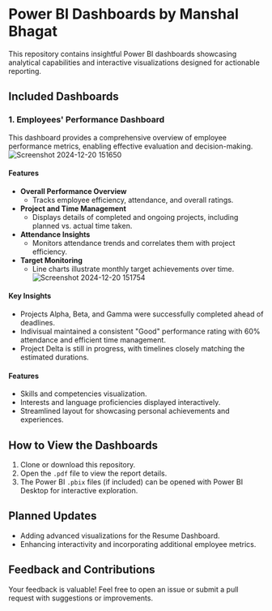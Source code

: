 # **Power BI Dashboards by Manshal Bhagat**

This repository contains insightful Power BI dashboards showcasing analytical capabilities and interactive visualizations designed for actionable reporting.

## **Included Dashboards**

### **1. Employees' Performance Dashboard**
This dashboard provides a comprehensive overview of employee performance metrics, enabling effective evaluation and decision-making.
![Screenshot 2024-12-20 151650](https://github.com/user-attachments/assets/499b59d7-1ecd-4ac8-a8fd-8da13cf2af1d)

#### **Features**
- **Overall Performance Overview**  
  - Tracks employee efficiency, attendance, and overall ratings.  
- **Project and Time Management**  
  - Displays details of completed and ongoing projects, including planned vs. actual time taken.  
- **Attendance Insights**  
  - Monitors attendance trends and correlates them with project efficiency.  
- **Target Monitoring**  
  - Line charts illustrate monthly target achievements over time.  
![Screenshot 2024-12-20 151754](https://github.com/user-attachments/assets/e097a95f-c8d5-408f-bfa9-c439f175a786)

#### **Key Insights**
- Projects Alpha, Beta, and Gamma were successfully completed ahead of deadlines.  
- Indivisual maintained a consistent "Good" performance rating with 60% attendance and efficient time management.  
- Project Delta is still in progress, with timelines closely matching the estimated durations.



#### **Features**
- Skills and competencies visualization.  
- Interests and language proficiencies displayed interactively.  
- Streamlined layout for showcasing personal achievements and experiences.

## **How to View the Dashboards**
1. Clone or download this repository.  
2. Open the `.pdf` file to view the report details.  
3. The Power BI `.pbix` files (if included) can be opened with Power BI Desktop for interactive exploration.

## **Planned Updates**
- Adding advanced visualizations for the Resume Dashboard.  
- Enhancing interactivity and incorporating additional employee metrics.

## **Feedback and Contributions**
Your feedback is valuable! Feel free to open an issue or submit a pull request with suggestions or improvements.
